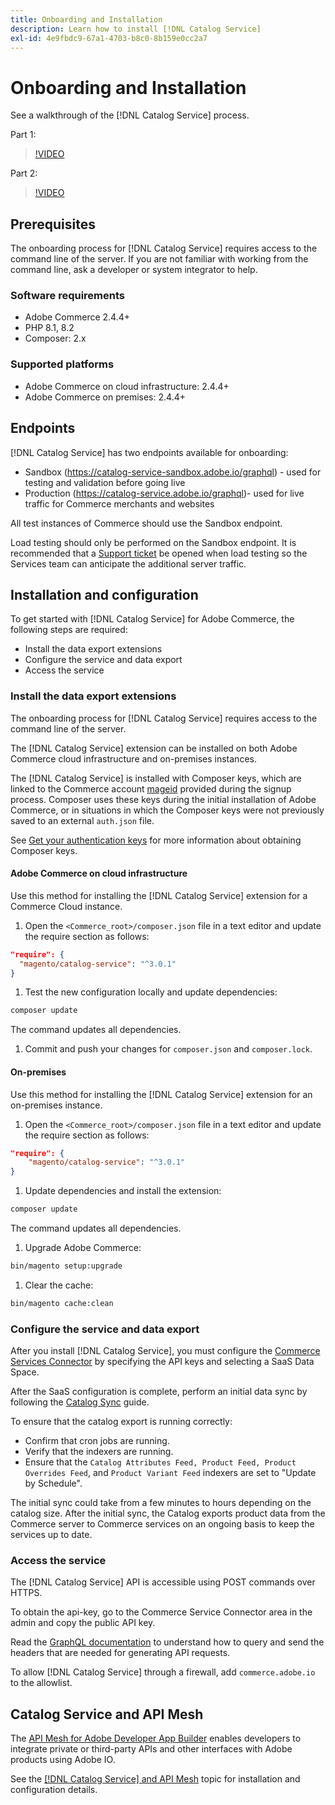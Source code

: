 ```yaml
---
title: Onboarding and Installation
description: Learn how to install [!DNL Catalog Service]
exl-id: 4e9fbdc9-67a1-4703-b8c0-8b159e0cc2a7
---
```

# Onboarding and Installation

See a walkthrough of the [!DNL Catalog Service] process.

Part 1:

>[!VIDEO](https://video.tv.adobe.com/v/3415599)

Part 2:

>[!VIDEO](https://video.tv.adobe.com/v/3415600)

## Prerequisites

The onboarding process for [!DNL Catalog Service] requires access to the command line of the server. If you are not familiar with working from the command line, ask a developer or system integrator to help.

### Software requirements

- Adobe Commerce 2.4.4+
- PHP 8.1, 8.2
- Composer: 2.x

### Supported platforms

- Adobe Commerce on cloud infrastructure: 2.4.4+
- Adobe Commerce on premises: 2.4.4+

## Endpoints

[!DNL Catalog Service] has two endpoints available for onboarding:

- Sandbox (https://catalog-service-sandbox.adobe.io/graphql) - used for testing and validation before going live
- Production (https://catalog-service.adobe.io/graphql)- used for live traffic for Commerce merchants and websites

All test instances of Commerce should use the Sandbox endpoint.

Load testing should only be performed on the Sandbox endpoint. It is recommended that a [Support ticket](https://experienceleague.adobe.com/docs/commerce-knowledge-base/kb/help-center-guide/magento-help-center-user-guide.html#submit-ticket) be opened when load testing so the Services team can anticipate the additional server traffic.

## Installation and configuration

To get started with [!DNL Catalog Service] for Adobe Commerce, the following steps are required:

- Install the data export extensions
- Configure the service and data export
- Access the service

### Install the data export extensions

The onboarding process for [!DNL Catalog Service] requires access to the command line of the server.

The [!DNL Catalog Service] extension can be installed on both Adobe Commerce cloud infrastructure and on-premises instances.

The [!DNL Catalog Service] is installed with Composer keys, which are linked to the Commerce account [mageid](https://developer.adobe.com/commerce/marketplace/guides/sellers/profile-information/) provided during the signup process. Composer uses these keys during the initial installation of Adobe Commerce, or in situations in which the Composer keys were not previously saved to an external `auth.json` file.

See [Get your authentication keys](https://experienceleague.adobe.com/docs/commerce-operations/installation-guide/prerequisites/authentication-keys.html) for more information about obtaining Composer keys.

#### Adobe Commerce on cloud infrastructure

Use this method for installing the [!DNL Catalog Service] extension for a Commerce Cloud instance.

1. Open the `<Commerce_root>/composer.json` file in a text editor and update the require section as follows:

  ```json
  "require": {
    "magento/catalog-service": "^3.0.1"
  }
  ```

1. Test the new configuration locally and update dependencies:

```bash
composer update
```

The command updates all dependencies.

1. Commit and push your changes for `composer.json` and `composer.lock`.

#### On-premises

Use this method for installing the [!DNL Catalog Service] extension for an on-premises instance.

1. Open the `<Commerce_root>/composer.json` file in a text editor and update the require section as follows:

  ```json
  "require": {
      "magento/catalog-service": "^3.0.1"
  }
  ```

1. Update dependencies and install the extension:

```bash
composer update
```

The command updates all dependencies.

1. Upgrade Adobe Commerce:

```bash
bin/magento setup:upgrade
```

1. Clear the cache:

```bash
bin/magento cache:clean
```

### Configure the service and data export 

After you install [!DNL Catalog Service], you must configure the [Commerce Services Connector](https://experienceleague.adobe.com/docs/commerce-merchant-services/user-guides/integration-services/saas.html#apikey) by specifying the API keys and selecting a SaaS Data Space.

After the SaaS configuration is complete, perform an initial data sync by following the [Catalog Sync](https://experienceleague.adobe.com/docs/commerce-merchant-services/user-guides/data-services/catalog-sync.html) guide. 

To ensure that the catalog export is running correctly:

- Confirm that cron jobs are running.
- Verify that the indexers are running.
- Ensure that the `Catalog Attributes Feed, Product Feed, Product Overrides Feed`, and `Product Variant Feed` indexers are set to "Update by Schedule".

The initial sync could take from a few minutes to hours depending on the catalog size. After the initial sync, the Catalog exports product data from the Commerce server to Commerce services on an ongoing basis to keep the services up to date.

### Access the service

The [!DNL Catalog Service] API is accessible using POST commands over HTTPS.

To obtain the api-key, go to the Commerce Service Connector area in the admin and copy the public API key.

Read the [GraphQL documentation](https://developer.adobe.com/commerce/services/graphql/) to understand how to query and send the headers that are needed for generating API requests. 

To allow [!DNL Catalog Service] through a firewall, add `commerce.adobe.io` to the allowlist.

## Catalog Service and API Mesh

The [API Mesh for Adobe Developer App Builder](https://developer.adobe.com/graphql-mesh-gateway/gateway/overview/) enables developers to integrate private or third-party APIs and other interfaces with Adobe products using Adobe IO.

See the  [[!DNL Catalog Service] and API Mesh](mesh.md) topic for installation and configuration details.
